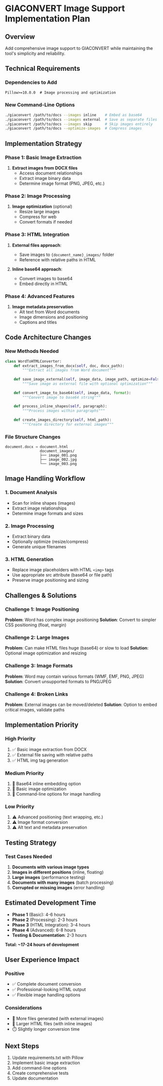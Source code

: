 # GIACONVERT Image Support Implementation Plan

## Overview
Add comprehensive image support to GIACONVERT while maintaining the tool's simplicity and reliability.

## Technical Requirements

### Dependencies to Add
```txt
Pillow>=10.0.0  # Image processing and optimization
```

### New Command-Line Options
```bash
./giaconvert /path/to/docs --images inline    # Embed as base64
./giaconvert /path/to/docs --images external  # Save as separate files (default)
./giaconvert /path/to/docs --images skip      # Skip images entirely
./giaconvert /path/to/docs --optimize-images  # Compress images
```

## Implementation Strategy

### Phase 1: Basic Image Extraction
1. **Extract images from DOCX files**
   - Access document relationships
   - Extract image binary data
   - Determine image format (PNG, JPEG, etc.)

### Phase 2: Image Processing
1. **Image optimization** (optional)
   - Resize large images
   - Compress for web
   - Convert formats if needed

### Phase 3: HTML Integration
1. **External files approach**:
   - Save images to `{document_name}_images/` folder
   - Reference with relative paths in HTML
   
2. **Inline base64 approach**:
   - Convert images to base64
   - Embed directly in HTML

### Phase 4: Advanced Features
1. **Image metadata preservation**
   - Alt text from Word documents
   - Image dimensions and positioning
   - Captions and titles

## Code Architecture Changes

### New Methods Needed
```python
class WordToHTMLConverter:
    def extract_images_from_docx(self, doc, docx_path):
        """Extract all images from Word document"""
        
    def save_image_external(self, image_data, image_path, optimize=False):
        """Save image as external file with optional optimization"""
        
    def convert_image_to_base64(self, image_data, format):
        """Convert image to base64 string"""
        
    def process_inline_shapes(self, paragraph):
        """Process images within paragraphs"""
        
    def create_images_directory(self, html_path):
        """Create directory for external images"""
```

### File Structure Changes
```
document.docx → document.html
                document_images/
                ├── image_001.png
                ├── image_002.jpg
                └── image_003.png
```

## Image Handling Workflow

### 1. Document Analysis
- Scan for inline shapes (images)
- Extract image relationships
- Determine image formats and sizes

### 2. Image Processing
- Extract binary data
- Optionally optimize (resize/compress)
- Generate unique filenames

### 3. HTML Generation
- Replace image placeholders with HTML `<img>` tags
- Use appropriate src attribute (base64 or file path)
- Preserve image positioning and sizing

## Challenges & Solutions

### Challenge 1: Image Positioning
**Problem**: Word has complex image positioning
**Solution**: Convert to simpler CSS positioning (float, margin)

### Challenge 2: Large Images
**Problem**: Can make HTML files huge (base64) or slow to load
**Solution**: Optional image optimization and resizing

### Challenge 3: Image Formats
**Problem**: Word may contain various formats (WMF, EMF, PNG, JPEG)
**Solution**: Convert unsupported formats to PNG/JPEG

### Challenge 4: Broken Links
**Problem**: External images can be moved/deleted
**Solution**: Option to embed critical images, validate paths

## Implementation Priority

### High Priority
1. ✅ Basic image extraction from DOCX
2. ✅ External file saving with relative paths
3. ✅ HTML img tag generation

### Medium Priority
1. 🔄 Base64 inline embedding option
2. 🔄 Basic image optimization
3. 🔄 Command-line options for image handling

### Low Priority
1. ⚠️ Advanced positioning (text wrapping, etc.)
2. ⚠️ Image format conversion
3. ⚠️ Alt text and metadata preservation

## Testing Strategy

### Test Cases Needed
1. **Documents with various image types**
2. **Images in different positions** (inline, floating)
3. **Large images** (performance testing)
4. **Documents with many images** (batch processing)
5. **Corrupted or missing images** (error handling)

## Estimated Development Time
- **Phase 1** (Basic): 4-6 hours
- **Phase 2** (Processing): 2-3 hours  
- **Phase 3** (HTML Integration): 3-4 hours
- **Phase 4** (Advanced): 6-8 hours
- **Testing & Documentation**: 2-3 hours

**Total: ~17-24 hours of development**

## User Experience Impact

### Positive
- ✅ Complete document conversion
- ✅ Professional-looking HTML output
- ✅ Flexible image handling options

### Considerations
- 📁 More files generated (with external images)
- 💾 Larger HTML files (with inline images)
- ⏱️ Slightly longer conversion time

## Next Steps
1. Update requirements.txt with Pillow
2. Implement basic image extraction
3. Add command-line options
4. Create comprehensive tests
5. Update documentation